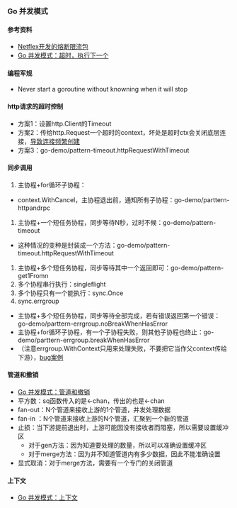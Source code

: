 ### Go 并发模式

#### 参考资料
* [Netflex开发的熔断限流包](https://learnku.com/articles/53019)
* [Go 并发模式：超时，执行下一个](https://learnku.com/docs/go-blog/go-concurrency-patterns-timing-out-and/6584)

#### 编程军规
* Never start a goroutine without knowning when it will stop

#### http请求的超时控制
* 方案1：设置http.Client的Timeout
* 方案2：传给http.Request一个超时的context，坏处是超时ctx会关闭底层连接，[导致连接频繁创建](https://mp.weixin.qq.com/s/tHBAVX3LKvqi-02cJ2jTdQ)
* 方案3：go-demo/pattern-timeout.httpRequestWithTimeout

#### 同步调用
1. 主协程+for循环子协程：
  * context.WithCancel，主协程退出前，通知所有子协程：go-demo/parttern-httpandrpc
1. 主协程+一个短任务协程，同步等待N秒，过时不候：go-demo/pattern-timeout
  * 这种情况的变种是封装成一个方法：go-demo/pattern-timeout.httpRequestWithTimeout
1. 主协程+多个短任务协程，同步等待其中一个返回即可：go-demo/pattern-get1Fromn
1. 多个协程串行执行：singleflight
1. 多个协程只有一个能执行：sync.Once
1. sync.errgroup
  * 主协程+多个短任务协程，同步等待全部完成，若有错误返回第一个错误：go-demo/parttern-errgroup.noBreakWhenHasError
  * 主协程+for循环子协程，有一个子协程失败，则其他子协程也终止：go-demo/parttern-errgroup.breakWhenHasError
  * （注意errgroup.WithContext只用来处理失败，不要把它当作父context传给下游），[bug案例](https://blog.csdn.net/EDDYCJY/article/details/119881145)

#### 管道和撤销
* [Go 并发模式：管道和撤销](https://learnku.com/docs/go-blog/pipelines/6550)
* 平方数：sq函数传入的是<-chan，传出的也是<-chan
* fan-out：N个管道来接收上游的1个管道，并发处理数据
* fan-in ：N个管道来接收上游的N个管道，汇聚到一个新的管道
* 止损：当下游提前退出时，上游可能因没有接收者而阻塞，所以需要设置缓冲区
  * 对于gen方法：因为知道要处理的数量，所以可以准确设置缓冲区
  * 对于merge方法：因为并不知道管道内有多少数据，因此不能准确设置
* 显式取消：对于merge方法，需要有一个专门的关闭管道

#### 上下文
* [Go 并发模式：上下文](https://learnku.com/docs/go-blog/context/6545)
